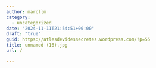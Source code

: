 ```yaml
---
author: marcllm
category:
  - uncategorized
date: "2024-11-11T21:54:51+00:00"
draft: "true"
guid: https://atlesdevidessecretes.wordpress.com/?p=55
title: unnamed (16).jpg
url: /

---
```


